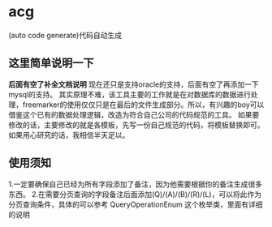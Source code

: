 # acg
(auto code generate)代码自动生成
## 这里简单说明一下

**后面有空了补全文档说明**
现在还只是支持oracle的支持，后面有空了再添加一下mysql的支持。
其实原理不难，该工具主要的工作就是在对数据库的数据进行处理，freemarker的使用仅仅只是在最后的文件生成部分。所以，有兴趣的boy可以借鉴这个已有的数据处理逻辑，改造为符合自己公司的代码规范的工具。
如果要修改的话，主要修改的就是各模板，先写一份自己规范的代码，将模板替换即可。如果用心研究的话，我相信半天足以。

## 使用须知
1.一定要确保自己已经为所有字段添加了备注，因为他需要根据你的备注生成很多东西。
2.在需要分页查询的字段备注后面添加(Q)/(A)/(B)/(R)/(L)，可以将此作为分页查询条件，具体的可以参考 QueryOperationEnum 这个枚举类，里面有详细的说明

